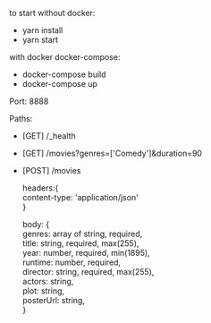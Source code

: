 to start without docker:
* yarn install
* yarn start

with docker docker-compose:
* docker-compose build
* docker-compose up
  
Port: 8888

Paths:

* [GET]  /_health
* [GET]  /movies?genres=['Comedy']&duration=90
* [POST] /movies

    headers:{\
        content-type: 'application/json'\
    }
    
    body: {\
        genres: array of string, required,\
        title: string, required, max(255),\
        year:  number, required, min(1895),\
        runtime: number, required,\
        director: string, required, max(255),\
        actors: string,\
        plot: string,\
        posterUrl: string,\
    }